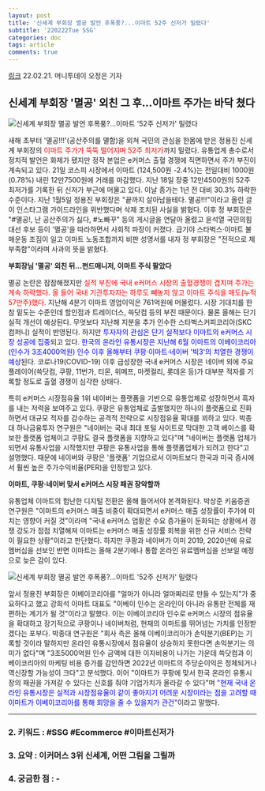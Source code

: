 ```yaml
---
layout: post
title: '신세계 부회장 멸공 발언 후폭풍?...이마트 52주 신저가 밀렸다'
subtitle: '220222Tue SSG'
categories: doc
tags: article
comments: true
---
```


[링크](https://news.mt.co.kr/mtview.php?no=2022022113274847959)
22.02.21. 머니투데이 오정은 기자

## 신세계 부회장 '멸공' 외친 그 후...이마트 주가는 바닥 쳤다

![신세계 부회장 멸공 발언 후폭풍?...이마트 '52주 신저가' 밀렸다](https://thumb.mt.co.kr/06/2022/02/2022022113274847959_4.jpg/dims/optimize/)

새해 초부터 '멸공!!!'(공산주의를 멸함)을 외쳐 국민의 관심을 한몸에 받은 정용진 신세계 부회장의 <span style="color:red">이마트 주가가 뚝뚝 떨어지며 52주 최저가</span>까지 밀렸다. 유통업계 총수로서 정치적 발언은 화제가 됐지만 정작 본업은 e커머스 출혈 경쟁에 직면하면서 주가 부진이 계속되고 있다.  21일 코스피 시장에서 이마트 (124,500원 -2.4%)는 전일대비 1000원(0.78%) 내린 12만7500원에 거래를 마감했다. 지난 18일 장중 12만4500원의 52주 최저가를 기록한 뒤 신저가 부근에 머물고 있다. 이날 종가는 1년 전 대비 30.3% 하락한 수준이다.  지난 1월5일 정용진 부회장은 "끝까지 살아남을테다. 멸공!!!"이라고 올린 글이 인스타그램 가이드라인을 위반했다며 삭제 조치된 사실을 밝혔다. 이후 정 부회장은 "#멸공!, 난 공산주의가 싫다, #노빠꾸" 등의 게시글을 연달아 올렸고 윤석열 국민의힘 대선 후보 등이 '멸공'을 따라하면서 사회적 파장이 커졌다. 급기야 스타벅스·이마트 불매운동 조짐이 일고 이마트 노동조합까지 비판 성명서를 내자 정 부회장은 "전적으로 제 부족함"이라며 사과의 뜻을 밝혔다. 

**부회장님 '멸공' 외친 뒤...펀드매니저, 이마트 주식 팔았다**

멸공 논란은 잠잠해졌지만 <span style="color:red">실적 부진에 국내 e커머스 시장의 출혈경쟁이 겹치며 주가는 계속 하락했다. 올 들어 국내 기관투자자는 하루도 빼놓지 않고 이마트 주식을 매도(누적 57만주)했다.</span>  지난해 4분기 이마트 영업이익은 761억원에 머물렀다. 시장 기대치를 한참 밑도는 수준인데 할인점과 트레이더스, 쓱닷컴 등의 부진 때문이다.  물론 올해는 단기 실적 개선이 예상된다. 무엇보다 지난해 지분을 추가 인수한 스타벅스커피코리아(SKC컴퍼니) 실적이 반영된다. 하지만 <span style="color:blue">투자자의 관심은 단기 실적보다 이마트의 e커머스 시장 성공에 집중</span>되고 있다.  <span style="color:blue">한국의 온라인 유통시장은 지난해 6월 이마트의 이베이코리아(인수가 3조4000억원) 인수 이후 올해부터 쿠팡·이마트·네이버 '빅3'의 치열한 경쟁이 예상</span>된다. 코로나19(COVID-19) 이후 급성장한 국내 e커머스 시장은 네이버 외에 주요 플레이어(쓱닷컴, 쿠팡, 11번가, 티몬, 위메프, 마켓컬리, 롯데온 등)가 대부분 적자를 기록할 정도로 출혈 경쟁이 심각한 상태다.

특히 e커머스 시장점유율 1위 네이버는 플랫폼을 기반으로 유통업체로 성장하면서 흑자를 내는 저력을 보여주고 있다. 쿠팡은 유통업체로 출발했지만 하나의 플랫폼으로 진화하면서 대규모 적자를 감수하는 공격적 전략으로 시장점유율 확대를 꾀하고 있다.  박종대 하나금융투자 연구원은 "네이버는 국내 최대 포털 사이트로 막대한 고객 베이스를 확보한 플랫폼 업체이고 쿠팡도 결국 플랫폼을 지향하고 있다"며 "네이버는 플랫폼 업체가 되면서 유통사업을 시작했지만 쿠팡은 유통사업을 통해 플랫폼업체가 되려고 한다"고 설명했다. 때문에 네이버와 쿠팡은 '플랫폼' 기업으로서 이마트보다 한국과 미국 증시에서 훨씬 높은 주가수익비율(PER)을 인정받고 있다. 

**이마트, 쿠팡·네이버 맞서 e커머스 시장 패권 장악할까**

유통업체 이마트의 험난한 디지털 전환은 올해 들어서야 본격화된다. 박상준 키움증권 연구원은 "이마트의 e커머스 매출 비중이 확대되면서 e커머스 매출 성장률이 주가에 미치는 영향이 커질 것"이라며 "국내 e커머스 업황은 수요 증가율이 둔화되는 상황에서 경쟁 강도가 점점 치열해져 이마트는 e커머스 매출 성장률 회복을 위한 신규 서비스 전략이 필요한 상황"이라고 판단했다.  하지만 쿠팡과 네이버가 이미 2019, 2020년에 유료멤버십을 선보인 반면 이마트는 올해 2분기에나 통합 온라인 유료멤버십을 선보일 예정으로 늦은 감이 있다.

 ![신세계 부회장 멸공 발언 후폭풍?...이마트 '52주 신저가' 밀렸다](https://thumb.mt.co.kr/06/2022/02/2022022113274847959_3.jpg/dims/optimize/)

앞서 정용진 부회장은 이베이코리아를 "얼마가 아니라 얼마짜리로 만들 수 있는지"가 중요하다고 했고 강희석 이마트 대표도 "이베이 인수는 온라인이 아니라 유통판 전체를 재편하는 계기가 될 것"이라고 말했다. 이는 이베이코리아 인수로 e커머스 시장의 점유율을 확대하고 장기적으로 쿠팡이나 네이버처럼, 현재의 이마트를 뛰어넘는 가치를 인정받겠다는 포부다. 박종대 연구원은 "회사 측은 올해 이베이코리아가 손익분기(BEP)는 기록할 것이라 말하지만 온라인 유통시장에서 점유율이 상승하지 못한다면 손익분기는 의미가 없다"며 "3조5000억원 인수 금액에 대한 이자비용이 나가는 가운데 쓱닷컴과 이베이코리아의 마케팅 비용 증가를 감안하면 2022년 이마트의 주당순이익은 정체되거나 역신장할 가능성이 크다"고 분석했다. 이어 "이마트가 쿠팡에 맞서 한국 온라인 유통시장의 패권을 가져갈 수 있다는 신호를 줘야 기업가치가 올라갈 수 있다"며 <span style="color:blue">"현재 국내 온라인 유통시장은 실적과 시장점유율이 같이 좋아지기 어려운 시장이라는 점을 고려할 때 이마트가 이베이코리아를 통해 희망을 줄 수 있을지가 관건"</span>이라고 말했다.

* * *

### 2. 키워드 : \#SSG \#Ecommerce \#이마트신저가
### 3. 요약 : 이커머스 3위 신세계, 어떤 그림을 그릴까
### 4. 궁금한 점 : -